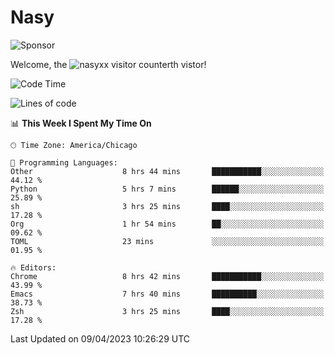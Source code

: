 # Nasy

<!--
<p align="center">
<img height="200" src="https://github-readme-stats.vercel.app/api?username=nasyxx&count_private=true&show_icons=true&theme=dracula&include_all_commits=true"/>
<img height="200" src="https://github-readme-stats.vercel.app/api/top-langs/?username=nasyxx&theme=dracula&hide=html,jupyter+notebook&count_private=true&show_icons=true"/>
</p>

  
----------------
-->

![Sponsor](https://img.shields.io/static/v1.svg?label=Sponsor&message=%E2%9D%A4&logo=GitHub&style=flat&color=pink)
 
Welcome, the ![nasyxx visitor counter](https://count.getloli.com/get/@nasyxx?theme=rule34)th vistor!
 
<!--START_SECTION:waka-->
![Code Time](http://img.shields.io/badge/Code%20Time-3%2C362%20hrs%2022%20mins-blue)

![Lines of code](https://img.shields.io/badge/From%20Hello%20World%20I%27ve%20Written-6.2%20million%20lines%20of%20code-blue)

📊 **This Week I Spent My Time On** 

```text
🕑︎ Time Zone: America/Chicago

💬 Programming Languages: 
Other                    8 hrs 44 mins       ███████████░░░░░░░░░░░░░░   44.12 % 
Python                   5 hrs 7 mins        ██████░░░░░░░░░░░░░░░░░░░   25.89 % 
sh                       3 hrs 25 mins       ████░░░░░░░░░░░░░░░░░░░░░   17.28 % 
Org                      1 hr 54 mins        ██░░░░░░░░░░░░░░░░░░░░░░░   09.62 % 
TOML                     23 mins             ░░░░░░░░░░░░░░░░░░░░░░░░░   01.95 % 

🔥 Editors: 
Chrome                   8 hrs 42 mins       ███████████░░░░░░░░░░░░░░   43.99 % 
Emacs                    7 hrs 40 mins       ██████████░░░░░░░░░░░░░░░   38.73 % 
Zsh                      3 hrs 25 mins       ████░░░░░░░░░░░░░░░░░░░░░   17.28 % 
```


 Last Updated on 09/04/2023 10:26:29 UTC
<!--END_SECTION:waka-->

<!-- ![visitors](https://visitor-badge.laobi.icu/badge?page_id=nasyxx.nasyxx) -->
